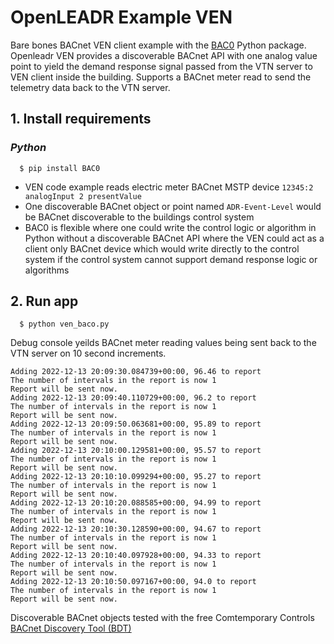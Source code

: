 OpenLEADR Example VEN
=====================

Bare bones BACnet VEN client example with the [BAC0](https://pypi.org/project/BAC0/) Python package. Openleadr VEN provides a discoverable BACnet API with one analog value point to yield the demand response signal passed from the VTN server to VEN client inside the building. Supports a BACnet meter read to send the telemetry data back to the VTN server.


## 1. Install requirements
### ***Python***
```shell
  $ pip install BAC0
 ```


* VEN code example reads electric meter BACnet MSTP device `12345:2 analogInput 2 presentValue`
* One discoverable BACnet object or point named `ADR-Event-Level` would be BACnet discoverable to the buildings control system
* BAC0 is flexible where one could write the control logic or algorithm in Python without a discoverable BACnet API where the VEN could act as a client only BACnet device which would write directly to the control system if the control system cannot support demand response logic or algorithms


## 2. Run app
```shell
  $ python ven_baco.py
 ```

Debug console yeilds BACnet meter reading values being sent back to the VTN server on 10 second increments.

```shell
Adding 2022-12-13 20:09:30.084739+00:00, 96.46 to report
The number of intervals in the report is now 1
Report will be sent now.
Adding 2022-12-13 20:09:40.110729+00:00, 96.2 to report
The number of intervals in the report is now 1
Report will be sent now.
Adding 2022-12-13 20:09:50.063681+00:00, 95.89 to report
The number of intervals in the report is now 1
Report will be sent now.
Adding 2022-12-13 20:10:00.129581+00:00, 95.57 to report
The number of intervals in the report is now 1
Report will be sent now.
Adding 2022-12-13 20:10:10.099294+00:00, 95.27 to report
The number of intervals in the report is now 1
Report will be sent now.
Adding 2022-12-13 20:10:20.088585+00:00, 94.99 to report
The number of intervals in the report is now 1
Report will be sent now.
Adding 2022-12-13 20:10:30.128590+00:00, 94.67 to report
The number of intervals in the report is now 1
Report will be sent now.
Adding 2022-12-13 20:10:40.097928+00:00, 94.33 to report
The number of intervals in the report is now 1
Report will be sent now.
Adding 2022-12-13 20:10:50.097167+00:00, 94.0 to report
The number of intervals in the report is now 1
Report will be sent now.
 ```

Discoverable BACnet objects tested with the free Comtemporary Controls [BACnet Discovery Tool (BDT)](https://www.ccontrols.com/sd/bdt.htm)